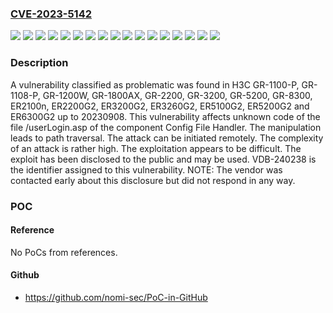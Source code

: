 ### [CVE-2023-5142](https://cve.mitre.org/cgi-bin/cvename.cgi?name=CVE-2023-5142)
![](https://img.shields.io/static/v1?label=Product&message=ER2100n&color=blue)
![](https://img.shields.io/static/v1?label=Product&message=ER2200G2&color=blue)
![](https://img.shields.io/static/v1?label=Product&message=ER3200G2&color=blue)
![](https://img.shields.io/static/v1?label=Product&message=ER3260G2&color=blue)
![](https://img.shields.io/static/v1?label=Product&message=ER5100G2&color=blue)
![](https://img.shields.io/static/v1?label=Product&message=ER5200G2&color=blue)
![](https://img.shields.io/static/v1?label=Product&message=ER6300G2&color=blue)
![](https://img.shields.io/static/v1?label=Product&message=GR-1100-P&color=blue)
![](https://img.shields.io/static/v1?label=Product&message=GR-1108-P&color=blue)
![](https://img.shields.io/static/v1?label=Product&message=GR-1200W&color=blue)
![](https://img.shields.io/static/v1?label=Product&message=GR-1800AX&color=blue)
![](https://img.shields.io/static/v1?label=Product&message=GR-2200&color=blue)
![](https://img.shields.io/static/v1?label=Product&message=GR-3200&color=blue)
![](https://img.shields.io/static/v1?label=Product&message=GR-5200&color=blue)
![](https://img.shields.io/static/v1?label=Product&message=GR-8300&color=blue)
![](https://img.shields.io/static/v1?label=Version&message=%3D%2020230908%20&color=brighgreen)
![](https://img.shields.io/static/v1?label=Vulnerability&message=CWE-22%20Path%20Traversal&color=brighgreen)

### Description

A vulnerability classified as problematic was found in H3C GR-1100-P, GR-1108-P, GR-1200W, GR-1800AX, GR-2200, GR-3200, GR-5200, GR-8300, ER2100n, ER2200G2, ER3200G2, ER3260G2, ER5100G2, ER5200G2 and ER6300G2 up to 20230908. This vulnerability affects unknown code of the file /userLogin.asp of the component Config File Handler. The manipulation leads to path traversal. The attack can be initiated remotely. The complexity of an attack is rather high. The exploitation appears to be difficult. The exploit has been disclosed to the public and may be used. VDB-240238 is the identifier assigned to this vulnerability. NOTE: The vendor was contacted early about this disclosure but did not respond in any way.

### POC

#### Reference
No PoCs from references.

#### Github
- https://github.com/nomi-sec/PoC-in-GitHub


